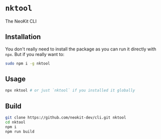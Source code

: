 # `nktool`

The NeoKit CLI

## Installation

You don't really need to install the package as you can run it directly with `npx`. But if you really want to:

```bash
sudo npm i -g nktool
```

## Usage

```bash
npx nktool # or just `nktool` if you installed it globally
```

## Build

```bash
git clone https://github.com/neokit-dev/cli.git nktool
cd nktool
npm i
npm run build
```
